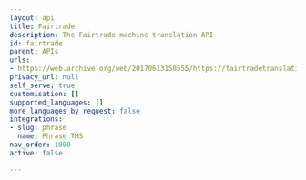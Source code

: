 ```yaml
---
layout: api
title: Fairtrade
description: The Fairtrade machine translation API
id: fairtrade
parent: APIs
urls:
- https://web.archive.org/web/20170613150555/https://fairtradetranslation.com/
privacy_url: null
self_serve: true
customisation: []
supported_languages: []
more_languages_by_request: false
integrations:
- slug: phrase
  name: Phrase TMS
nav_order: 1000
active: false

---
```


